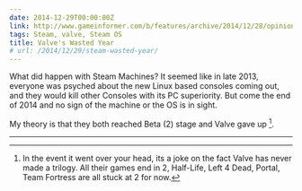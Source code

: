 ```yaml
---
date: 2014-12-29T00:00:00Z
link: http://www.gameinformer.com/b/features/archive/2014/12/28/opinion-valves-wasted-year.aspx
tags: Steam, valve, Steam OS
title: Valve's Wasted Year
# url: /2014/12/29/steam-wasted-year/
---
```


What did happen with Steam Machines? It seemed like in late 2013, everyone was psyched about the new Linux based consoles coming out, and they would kill other Consoles with its PC superiority. But come the end of 2014 and no sign of the machine or the OS is in sight.

My theory is that they both reached Beta (2) stage and Valve gave up [^1].

---

[^1]: In the event it went over your head, its a joke on the fact Valve has never made a trilogy. All their games end in 2, Half-Life, Left 4 Dead, Portal, Team Fortress are all stuck at 2 for now.

